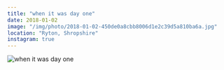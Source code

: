 ```yaml
---
title: "when it was day one"
date: 2018-01-02
image: "/img/photo/2018-01-02-450de0a8cbb8006d1e2c39d5a810ba6a.jpg"
location: "Ryton, Shropshire"
instagram: true
---
```


![when it was day one](/img/photo/2018-01-02-450de0a8cbb8006d1e2c39d5a810ba6a.jpg)

